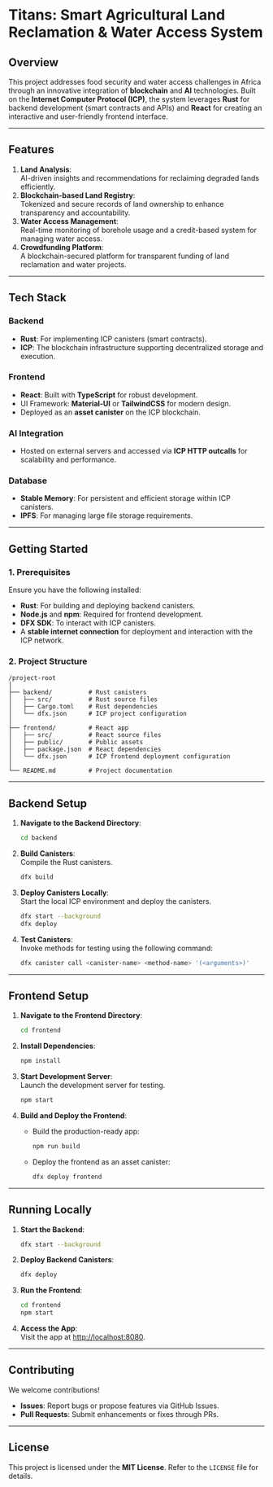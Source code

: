 # Titans: Smart Agricultural Land Reclamation & Water Access System  

## **Overview**  
This project addresses food security and water access challenges in Africa through an innovative integration of **blockchain** and **AI** technologies. Built on the **Internet Computer Protocol (ICP)**, the system leverages **Rust** for backend development (smart contracts and APIs) and **React** for creating an interactive and user-friendly frontend interface.  

---

## **Features**  
1. **Land Analysis**:  
   AI-driven insights and recommendations for reclaiming degraded lands efficiently.  
2. **Blockchain-based Land Registry**:  
   Tokenized and secure records of land ownership to enhance transparency and accountability.  
3. **Water Access Management**:  
   Real-time monitoring of borehole usage and a credit-based system for managing water access.  
4. **Crowdfunding Platform**:  
   A blockchain-secured platform for transparent funding of land reclamation and water projects.  

---

## **Tech Stack**  

### **Backend**  
- **Rust**: For implementing ICP canisters (smart contracts).  
- **ICP**: The blockchain infrastructure supporting decentralized storage and execution.  

### **Frontend**  
- **React**: Built with **TypeScript** for robust development.  
- UI Framework: **Material-UI** or **TailwindCSS** for modern design.  
- Deployed as an **asset canister** on the ICP blockchain.  

### **AI Integration**  
- Hosted on external servers and accessed via **ICP HTTP outcalls** for scalability and performance.  

### **Database**  
- **Stable Memory**: For persistent and efficient storage within ICP canisters.  
- **IPFS**: For managing large file storage requirements.  

---

## **Getting Started**  

### **1. Prerequisites**  
Ensure you have the following installed:  
- **Rust**: For building and deploying backend canisters.  
- **Node.js** and **npm**: Required for frontend development.  
- **DFX SDK**: To interact with ICP canisters.  
- A **stable internet connection** for deployment and interaction with the ICP network.  

### **2. Project Structure**  
```plaintext
/project-root
│
├── backend/          # Rust canisters
│   ├── src/          # Rust source files
│   ├── Cargo.toml    # Rust dependencies
│   └── dfx.json      # ICP project configuration
│
├── frontend/         # React app
│   ├── src/          # React source files
│   ├── public/       # Public assets
│   ├── package.json  # React dependencies
│   └── dfx.json      # ICP frontend deployment configuration
│
└── README.md         # Project documentation
```  

---

## **Backend Setup**  

1. **Navigate to the Backend Directory**:  
   ```bash
   cd backend
   ```  

2. **Build Canisters**:  
   Compile the Rust canisters.  
   ```bash
   dfx build
   ```  

3. **Deploy Canisters Locally**:  
   Start the local ICP environment and deploy the canisters.  
   ```bash
   dfx start --background
   dfx deploy
   ```  

4. **Test Canisters**:  
   Invoke methods for testing using the following command:  
   ```bash
   dfx canister call <canister-name> <method-name> '(<arguments>)'
   ```  

---

## **Frontend Setup**  

1. **Navigate to the Frontend Directory**:  
   ```bash
   cd frontend
   ```  

2. **Install Dependencies**:  
   ```bash
   npm install
   ```  

3. **Start Development Server**:  
   Launch the development server for testing.  
   ```bash
   npm start
   ```  

4. **Build and Deploy the Frontend**:  
   - Build the production-ready app:  
     ```bash
     npm run build
     ```  
   - Deploy the frontend as an asset canister:  
     ```bash
     dfx deploy frontend
     ```  

---

## **Running Locally**  

1. **Start the Backend**:  
   ```bash
   dfx start --background
   ```  

2. **Deploy Backend Canisters**:  
   ```bash
   dfx deploy
   ```  

3. **Run the Frontend**:  
   ```bash
   cd frontend
   npm start
   ```  

4. **Access the App**:  
   Visit the app at [http://localhost:8080](http://localhost:8080).  

---

## **Contributing**  
We welcome contributions!  
- **Issues**: Report bugs or propose features via GitHub Issues.  
- **Pull Requests**: Submit enhancements or fixes through PRs.  

---

## **License**  
This project is licensed under the **MIT License**. Refer to the `LICENSE` file for details.  
